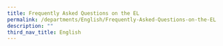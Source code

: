 ```yaml
---
title: Frequently Asked Questions on the EL
permalink: /departments/English/Frequently-Asked-Questions-on-the-EL
description: ""
third_nav_title: English
---
```

